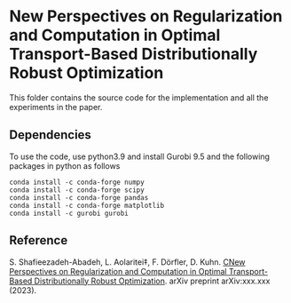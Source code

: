 # New Perspectives on Regularization and Computation in Optimal Transport-Based Distributionally Robust Optimization

This folder contains the source code for the implementation and all the experiments in the paper.

## Dependencies
To use the code, use python3.9 and install Gurobi 9.5 and the following packages in python as follows

```
conda install -c conda-forge numpy
conda install -c conda-forge scipy
conda install -c conda-forge pandas
conda install -c conda-forge matplotlib
conda install -c gurobi gurobi
```
## Reference
S. Shafieezadeh-Abadeh, L. Aolaritei‡, F. Dörfler, D. Kuhn. [CNew Perspectives on Regularization and Computation in Optimal Transport-Based Distributionally Robust Optimization](https://arxiv.org/pdf/xxxxxxx.pdf). arXiv preprint arXiv:xxx.xxx (2023).

